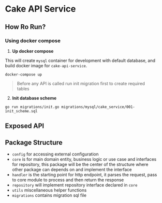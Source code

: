 # Cake API Service

## How Ro Run?

### Using docker compose
1. **Up docker compose**

This will create `mysql` container for development with default database, and build docker image for `cake-api-service`.
```shell
docker-compose up
```
> Before any API is called run init migration first to create
required tables

2. **Init database scheme**

```shell
go run migrations/init.go migrations/mysql/cake_service/001-init_scheme.sql
```

## Exposed API

## Package Structure
- `config` for accessing external configuration
- `core` is for main domain entity, business logic or use case and interfaces for repository,
    this package will be the center of the structure where other package can depends on and implement the interface
- `handler` is the starting point for http endpoint, it parses the request, pass to core module to process and then return the response
- `repository` will implement repository interface declared in `core`
- `utils` miscellaneous helper functions
- `migrations` contains migration sql file